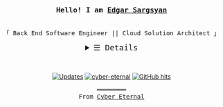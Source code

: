 <h3 align="center"><samp>Hello! I am <b><a rel="nofollow noopener noreferrer" target="_blank" href="https://cyber-eternal.github.io/">Edgar Sargsyan</a></b></samp></h3>

<p align="center"><br>
  <samp>
    「 Back End Software Engineer || Cloud Solution Architect 」<br>
  </samp>
</p>

<details align="center" style="font-size: 18px">
   <summary> <samp>&#9776; Details</samp></summary>
   <p align="center">
 <p style="width: 70%; text-align: center; margin: auto">
I'm Back End Software Engineer and Cloud Solution Architect. My aim is not only to establish coding but also to provide relevant and clear-cut coding methods that are implemented in order to attain the most efficient coding system possible, writing of the high-performance code, increasing code coverage by unit and integration tests, saving time and resources for wasting, acceleration of releases, hardworking, team management, decision making, and problem-solving, strong communication and collaboration, I'm able to motivate and lead others in a team environment, to work in a team, and in stressful situations.

<br>

Feel free to contact me and have a nice day!

  </p>

<br>

<a href="https://github.com/cyber-eternal?tab=repositories" target="_blank"><img alt="Code" src="https://img.shields.io/badge/-code-000000?style=flat-square&logo=Plex&logoColor=white"></a>
<a href="https://github.com/cyber-eternal?tab=repositories&language=javascript" target="_blank"><img alt="Javascript" src="https://img.shields.io/badge/-Javascript-f1e05a?style=flat-square&logo=Javascript&logoColor=black"></a>
<a href="https://github.com/cyber-eternal?tab=repositories&language=typescript" target="_blank"><img alt="TypeScript" src="https://img.shields.io/badge/-TypeScript%2B%2B-f34b7d?style=flat-square&logo=TypeScript&logoColor=white&color=darkgreen"></a>
<a href="https://github.com/cyber-eternal?tab=repositories&language=python" target="_blank"><img alt="Python" src="https://img.shields.io/badge/-Python-3572A5?style=flat-square&logo=Python&logoColor=yellow"></a>

<br>

<img src="https://github-readme-stats.vercel.app/api?username=cyber-eternal&show_icons=true&theme=dark&title_color=27d545&count_private=true&&show_owner=true"></img><br>
Check out my <a rel="nofollow noopener noreferrer" target="_blank" href="https://cyber-eternal.github.io/src/Kevin_Cui_Resume.pdf">Resume</a><br><br>
</samp>

  </p>
</details>

<br>
<br>
<p align="center">
<a href="https://github.com/cyber-eternal?tab=followers" target="_blank"><img alt="Updates" src="https://img.shields.io/badge/--000000?style=flat-square&logo=RSS&logoColor=white&color=red"></a>
<a href="https://github.com/cyber-eternal" target="_blank"><img alt="cyber-eternal" src="https://badges.pufler.dev/visits/cyber-eternal/cyber-eternal?logo=GitHub&label=Visits&color=darkgreen&logoColor=white&style=flat-square"/></a>
<a href="https://github.com/cyber-eternal/cyber-eternal" target="_blank"><img alt="GitHub hits" src="https://img.shields.io/github/last-commit/cyber-eternal/cyber-eternal?label=Profile%20Updated&style=flat-square&color=darkgreen"></a>
</p>

<!-- <languages>
<p align="center">
<br>
════════<br>
 <samp>Languages and Technologies</samp></p>
<br>

<samp>
<img align="center" alt="Visual Studio Code" width="26px" src="https://raw.githubusercontent.com/github/explore/80688e429a7d4ef2fca1e82350fe8e3517d3494d/topics/visual-studio-code/visual-studio-code.png" />
</samp>
<br />
<br />
</languages> -->

<samp>
  <p align="center">
    ════════<br>
    From <a href="https://github.com/cyber-eternal/cyber-eternal">Cyber Eternal</a>
  </p>
</samp>
